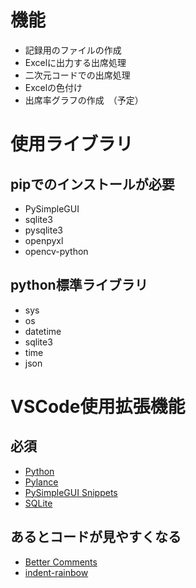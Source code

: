 # 機能
- 記録用のファイルの作成
- Excelに出力する出席処理
- 二次元コードでの出席処理
- Excelの色付け
- 出席率グラフの作成　（予定）

# 使用ライブラリ
## pipでのインストールが必要
- PySimpleGUI
- sqlite3
- pysqlite3
- openpyxl
- opencv-python
## python標準ライブラリ
- sys
- os
- datetime
- sqlite3
- time
- json

# VSCode使用拡張機能
## 必須
- [Python](https://marketplace.visualstudio.com/items?itemName=ms-python.python)
- [Pylance](https://marketplace.visualstudio.com/items?itemName=ms-python.vscode-pylance)
- [PySimpleGUI Snippets](https://marketplace.visualstudio.com/items?itemName=Acezx.pysimplegui-snippets)
- [SQLite](https://marketplace.visualstudio.com/items?itemName=alexcvzz.vscode-sqlite)
## あるとコードが見やすくなる
- [Better Comments](https://marketplace.visualstudio.com/items?itemName=aaron-bond.better-comments)
- [indent-rainbow](https://marketplace.visualstudio.com/items?itemName=oderwat.indent-rainbow)
